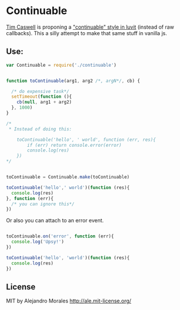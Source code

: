 # Continuable

[Tim Caswell](https://github.com/creationix/) is proponing a ["continuable" style in luvit](https://github.com/luvit/continuable) (instead of raw callbacks).
This a silly attempt to make that same stuff in vanilla js.


## Use:

```javascript
var Continuable = require('./continuable')


function toContinuable(arg1, arg2 /*, argN*/, cb) {

  /* do expensive task*/
  setTimeout(function (){
    cb(null, arg1 + arg2)
  }, 1000)
}

/*
 * Instead of doing this:

    toContinuable('hello', ' world', function (err, res){
        if (err) return console.error(error)
        console.log(res)
    })    
*/


toContinuable = Continuable.make(toContinuable)

toContinuable('hello',' world')(function (res){
  console.log(res)
}, function (err){
  /* you can ignore this*/
})
```

Or also you can attach to an error event.

```javascript

toContinuable.on('error', function (err){
  console.log('Upsy!')  
})

toContinuable('hello', 'world')(function (res){
  console.log(res)
})
```


## License
MIT by Alejandro Morales
http://ale.mit-license.org/
